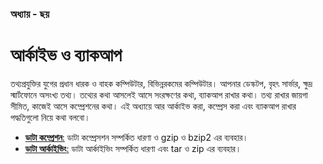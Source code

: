### অধ্যায় - ছয়
# আর্কাইভ ও ব্যাকআপ

তথ্যপ্রযুক্তির যুগের প্রধান ধারক ও বাহক কম্পিউটার, বিভিন্নরকমের কম্পিউটার। আপনার ডেস্কটপ, বৃহৎ সার্ভার, ক্ষুদ্র স্মার্টফোনে অসংখ্য তথ্য। তথ্যের কথা আসলেই আসে সংরক্ষণের কথা, ব্যাকআপ রাখার কথা। তথ্য রাখার জায়গা সীমিত, কাজেই আসে কম্প্রেশনের কথা। এই অধ্যায়ে আর আর্কাইভ করা, কম্প্রেস করা এবং ব্যাকআপ রাখার পদ্ধতিগুলো নিয়ে কথা বলবো।

*  [**ডাটা কম্প্রেশন**:](3.6.1.compressing-data.md) ডাটা কম্প্রেসশন সম্পর্কিত ধারণা ও gzip ও bzip2 এর ব্যবহার।
* [**ডাটা আর্কাইভিং**:](3.6.2.archiving-data.md) ডাটা আর্কাইভিং সম্পর্কিত ধারণা এবং tar ও zip এর ব্যবহার।